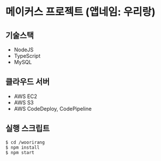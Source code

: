 # 메이커스 프로젝트 (앱네임: 우리랑)

## 기술스택
- NodeJS
- TypeScript
- MySQL

## 클라우드 서버
- AWS EC2
- AWS S3
- AWS CodeDeploy, CodePipeline

## 실행 스크립트
```
$ cd /woorirang
$ npm install
$ npm start
```